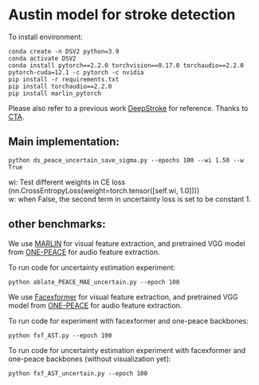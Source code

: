 # Austin model for stroke detection

To install environment:

```
conda create -n DSV2 python=3.9
conda activate DSV2
conda install pytorch==2.2.0 torchvision==0.17.0 torchaudio==2.2.0 pytorch-cuda=12.1 -c pytorch -c nvidia
pip install -r requirements.txt
pip install torchaudio==2.2.0
pip install marlin_pytorch
```

Please also refer to a previous work [DeepStroke](https://github.com/0CTA0/MICCAI20_MMDL_PUBLIC) for reference. Thanks to [CTA](https://github.com/0CTA0). 
## Main implementation:

```
python ds_peace_uncertain_save_sigma.py --epochs 100 --wi 1.50 --w True
```
wi: Test different weights in CE loss (nn.CrossEntropyLoss(weight=torch.tensor([self.wi, 1.0])))\
w: when False, the second term in uncertainty loss is set to be constant 1. 

## other benchmarks: 
We use [MARLIN](https://github.com/ControlNet/MARLIN) for visual feature extraction, and pretrained VGG model from [ONE-PEACE](https://github.com/OFA-Sys/ONE-PEACE/tree/main) for audio feature extraction.

To run code for uncertainty estimation experiment: 
```
python ablate_PEACE_MAE_uncertain.py --epoch 100
```

We use [Facexformer](https://github.com/Kartik-3004/facexformer) for visual feature extraction, and pretrained VGG model from [ONE-PEACE](https://github.com/OFA-Sys/ONE-PEACE/tree/main) for audio feature extraction.


To run code for experiment with facexformer and one-peace backbones: 
```
python fxf_AST.py --epoch 100
```

To run code for uncertainty estimation experiment with facexformer and one-peace backbones (without visualization yet): 
```
python fxf_AST_uncertain.py --epoch 100
```
